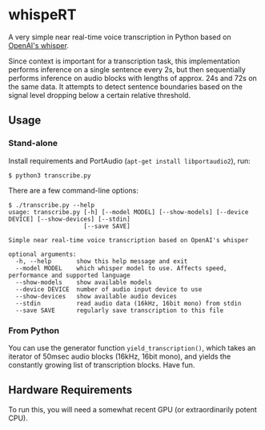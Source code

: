 # whispeRT

A very simple near real-time voice transcription in Python based on [OpenAI's whisper](https://openai.com/research/whisper).

Since context is important for a transcription task, this implementation performs inference on a single sentence every 2s, but then sequentially performs inference on audio blocks with lengths of approx. 24s and 72s on the same data. It attempts to detect sentence boundaries based on the signal level dropping below a certain relative threshold.

## Usage
### Stand-alone
Install requirements and PortAudio (`apt-get install libportaudio2`), run:
```
$ python3 transcribe.py
```
There are a few command-line options:
```
$ ./transcribe.py --help
usage: transcribe.py [-h] [--model MODEL] [--show-models] [--device DEVICE] [--show-devices] [--stdin]
                     [--save SAVE]

Simple near real-time voice transcription based on OpenAI's whisper

optional arguments:
  -h, --help       show this help message and exit
  --model MODEL    which whisper model to use. Affects speed, performance and supported language
  --show-models    show available models
  --device DEVICE  number of audio input device to use
  --show-devices   show available audio devices
  --stdin          read audio data (16kHz, 16bit mono) from stdin
  --save SAVE      regularly save transcription to this file
```

### From Python
You can use the generator function `yield_transcription()`, which takes an iterator of 50msec audio blocks (16kHz, 16bit mono), and yields the constantly growing list of transcription blocks. Have fun.

## Hardware Requirements

To run this, you will need a somewhat recent GPU (or extraordinarily potent CPU).